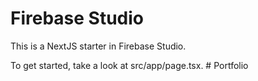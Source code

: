 # Firebase Studio

This is a NextJS starter in Firebase Studio.

To get started, take a look at src/app/page.tsx.
#   P o r t f o l i o  
 